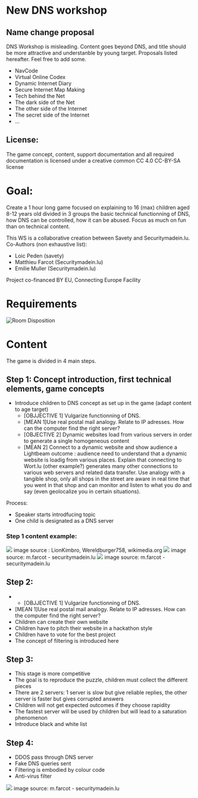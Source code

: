 # New DNS workshop

## Name change proposal
DNS Workshop is misleading. Content goes beyond DNS, and title should be more attractive and understanble by young target. Proposals listed hereafter. Feel free to add some.

- NavCode
- Virtual Online Codex
- Dynamic Internet Diary
- Secure Internet Map Making
- Tech behind the Net
- The dark side of the Net
- The other side of the Internet
- The secret side of the Internet
- ...


## License:
The game concept, content, support documentation and all required documentation is licensed under a creative common CC 4.0 CC-BY-SA license

# Goal:
Create a 1 hour long game focused on explaining to 16 (max) children aged 8-12 years old divided in 3 groups the basic technical functionning of DNS, how DNS can be controlled, how it can be abused. Focus as much on fun than on technical content.

This WS is a collaborative creation between Savety and Securitymadein.lu. 
Co-Authors (non exhaustive list): 
- Loic Peden (savety)
- Matthieu Farcot (Securitymadein.lu)
- Emilie Muller (Securitymadein.lu)

Project co-financed BY EU, Connecting Europe Facility

# Requirements

![Room Disposition](Disposition.png "image source: m.farcot - securitymadein.lu")



# Content

The game is divided in 4 main steps.

## Step 1: Concept introduction, first technical elements, game concepts

- Introduce children to DNS concept as set up in the game (adapt content to age target)
     - [OBJJECTIVE 1] Vulgarize functionning of DNS.
     - [MEAN 1]Use real postal mail analogy. Relate to IP adresses. How can the computer find the right server?
     - [OBJECTIVE 2] Dynamic websites load from various servers in order to generate a single homogeneous content
     - [MEAN 2] Connect to a dynamic website and show audience a Lightbeam outcome : audience need to understand that a dynamic website is loadig from various places. Explain that connecting to Wort.lu (other example?) generates many other connections to various web servers and related data transfer. Use analogy with a tangible shop, only all shops in the street are aware in real time that you went in that shop and can monitor and listen to what you do and say (even geolocalize you in certain situations).
     

Process:
* Speaker starts introdfucing topic
* One child is designated as a DNS server
     
     
### Step 1 content example:
<img src="675px-Domain_name_space.svg.png">
image source : LionKimbro, Wereldburger758, wikimedia.org
<img src="wort_capture.png">
image source: m.farcot - securitymadein.lu
<img src="lightbeam_capture.png">
image source: m.farcot - securitymadein.lu

## Step 2:
- 
  - [OBJJECTIVE 1] Vulgarize functionning of DNS.
- [MEAN 1]Use real postal mail analogy. Relate to IP adresses. How can the computer find the right server?
- Children can create their own website
- Children have to pitch their website in a hackathon style
- Children have to vote for the best project
- The concept of filtering is introduced here

## Step 3:

- This stage is more competitive
- The goal is to reproduce the puzzle, children must collect the different pieces
- There are 2 servers: 1 server is slow but give reliable replies, the other server is faster but gives corrupted answers
- Children will not get expected outcomes if they choose rapidity
- The fastest server will be used by children but will lead to a saturation phenomenon
- Introduce black and white list

## Step 4:

- DDOS pass through DNS server
- Fake DNS queries sent
- Filtering is embodied by colour code
- Anti-virus filter




<img src="Brainstorm.jpg">
image source: m.farcot - securitymadein.lu
